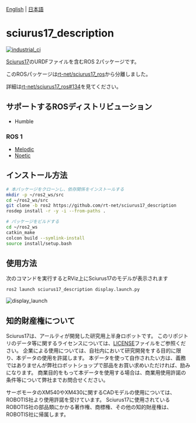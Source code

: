 [English](README.en.md) | [日本語](README.md)

# sciurus17_description

[![industrial_ci](https://github.com/rt-net/sciurus17_description/actions/workflows/industrial_ci.yml/badge.svg?branch=ros2)](https://github.com/rt-net/sciurus17_description/actions/workflows/industrial_ci.yml)

[Sciurus17](https://rt-net.jp/products/sciurus17/)のURDFファイルを含むROS 2パッケージです。

このROSパッケージは[rt-net/sciurus17_ros](https://github.com/rt-net/sciurus17_ros)から分離しました。

詳細は[rt-net/sciurus17_ros#134](https://github.com/rt-net/sciurus17_ros/issues/134)を見てください。

## サポートするROSディストリビューション

- Humble

### ROS 1

- [Melodic](https://github.com/rt-net/sciurus17_ros/tree/master)
- [Noetic](https://github.com/rt-net/sciurus17_ros/tree/master)

## インストール方法

```sh
# 本パッケージをクローンし、依存関係をインストールする
mkdir -p ~/ros2_ws/src
cd ~/ros2_ws/src
git clone -b ros2 https://github.com/rt-net/sciurus17_description
rosdep install -r -y -i --from-paths .

# パッケージをビルドする
cd ~/ros2_ws
catkin_make
colcon build --symlink-install
source install/setup.bash
```

## 使用方法

次のコマンドを実行するとRViz上にSciurus17のモデルが表示されます

```sh
ros2 launch sciurus17_description display.launch.py
```

![display_launch](https://rt-net.github.io/images/sciurus17/display_launch.png)

## 知的財産権について

Sciurus17は、アールティが開発した研究用上半身ロボットです。 このリポジトリのデータ等に関するライセンスについては、[LICENSE](./LICENSE)ファイルをご参照ください。 企業による使用については、自社内において研究開発をする目的に限り、本データの使用を許諾します。 本データを使って自作されたい方は、義務ではありませんが弊社ロボットショップで部品をお買い求めいただければ、励みになります。 商業目的をもって本データを使用する場合は、商業用使用許諾の条件等について弊社までお問合せください。

サーボモータのXM540やXM430に関するCADモデルの使用については、ROBOTIS社より使用許諾を受けています。 Sciurus17に使用されているROBOTIS社の部品類にかかる著作権、商標権、その他の知的財産権は、ROBOTIS社に帰属します。